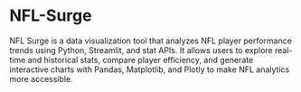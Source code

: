 # NFL-Surge
NFL Surge is a data visualization tool that analyzes NFL player performance trends using Python, Streamlit, and stat APIs. It allows users to explore real-time and historical stats, compare player efficiency, and generate interactive charts with Pandas, Matplotlib, and Plotly to make NFL analytics more accessible.
